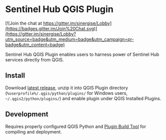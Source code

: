# Sentinel Hub QGIS Plugin
[![Join the chat at https://gitter.im/sinergise/Lobby](https://badges.gitter.im/Join%20Chat.svg)](https://gitter.im/sinergise/Lobby?utm_source=badge&utm_medium=badge&utm_campaign=pr-badge&utm_content=badge)

Sentinel Hub QGIS Plugin enables users to harness power of Sentinel Hub services directly from QGIS.

## Install

Download [latest release](https://github.com/sinergise/qgis_sentinel_hub/releases/latest), unzip it into QGIS Plugin directory (`%userprofile%/.qgis/python/plugins/` for Windows users, `~/.qgis2/python/plugins/`) and enable plugin under QGIS Installed Plugins.

## Development

Requires properly configured QGIS Python and [Plugin Build Tool](http://g-sherman.github.io/plugin_build_tool/) for compiling and deployment.
